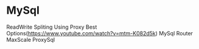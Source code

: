 # MySql 
ReadWrite Spliting Using Proxy Best Options(https://www.youtube.com/watch?v=mtm-K082d5k) 
MySql Router 
MaxScale 
ProxySql 

